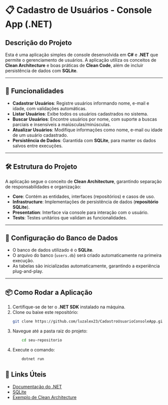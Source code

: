 # **📋 Cadastro de Usuários - Console App (.NET)**

## **Descrição do Projeto**
Esta é uma aplicação simples de console desenvolvida em **C#** e **.NET** que permite o gerenciamento de usuários. A aplicação utiliza os conceitos de **Clean Architecture** e boas práticas de **Clean Code**, além de incluir persistência de dados com **SQLite**.

---

## **🚀 Funcionalidades**

- **Cadastrar Usuários**: Registre usuários informando nome, e-mail e idade, com validações automáticas.
- **Listar Usuários**: Exibe todos os usuários cadastrados no sistema.
- **Buscar Usuários**: Encontre usuários por nome, com suporte a buscas parciais e insensíveis a maiúsculas/minúsculas.
- **Atualizar Usuários**: Modifique informações como nome, e-mail ou idade de um usuário cadastrado.
- **Persistência de Dados**: Garantida com **SQLite**, para manter os dados salvos entre execuções.

---

## **🛠️ Estrutura do Projeto**

A aplicação segue o conceito de **Clean Architecture**, garantindo separação de responsabilidades e organização:

- **Core**: Contém as entidades, interfaces (repositórios) e casos de uso.
- **Infrastructure**: Implementações de persistência de dados (**repositório SQLite**).
- **Presentation**: Interface via console para interação com o usuário.
- **Tests**: Testes unitários que validam as funcionalidades.

---

## **💾 Configuração do Banco de Dados**

- O banco de dados utilizado é o **SQLite**.
- O arquivo do banco (`users.db`) será criado automaticamente na primeira execução.
- As tabelas são inicializadas automaticamente, garantindo a experiência plug-and-play.

---

## **📦 Como Rodar a Aplicação**

1. Certifique-se de ter o **.NET SDK** instalado na máquina.
2. Clone ou baixe este repositório:
   ```bash
   git clone https://github.com/luzalex23/CadastroUsuarioConsoleApp.git
3. Navegue até a pasta raiz do projeto:
   ```bash
       cd seu-repositorio
4. Execute o comando:
   ```bash
       dotnet run
## **🔗 Links Úteis**

- [Documentação do .NET](https://learn.microsoft.com/pt-br/dotnet/)
- [SQLite](https://www.sqlite.org/index.html)
- [Exemplo de Clean Architecture](https://github.com/ardalis/CleanArchitecture)

